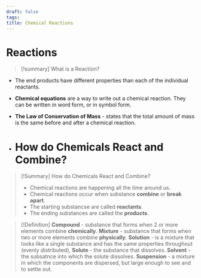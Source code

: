```yaml
---
draft: false
tags:
title: Chemical Reactions
---
```


# Reactions

> [!summary] What is a Reaction?

- The end products have different properties than each of the individual reactants.
- **Chemical equations** are a way to write out a chemical reaction. They can be written in word form, or in symbol form.
- **The Law of Conservation of Mass** - states that the total amount of mass is the same before and after a chemical reaction.

- # How do Chemicals React and Combine?

> [!Summary] How do Chemicals React and Combine?
> - Chemical reactions are happening all the time around us.
> - Chemical reactions occur when substance **combine** or **break apart**.
> - The starting substancse are called **reactants**.
> - The ending substances are called the **products**.

> [!Definition]
> **Compound** - substance that forms when 2 or more elements combine **chemically**.
> **Mixture** - substance that forms when two or more elements combine **physically**.
> **Solution** - is a mixture that looks like a single substance and has the same properties throughout (evenly distributed),
> **Solute** - the substance that dissolves.
> **Solvent** - the subsatnce into which the solute dissolves.
> **Suspension** - a mixture in which the components are dispersed, but large enough to see and to settle out.
